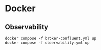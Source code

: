 # Docker

## Observability
```
docker compose -f broker-confluent.yml up
docker compose -f observability.yml up
```